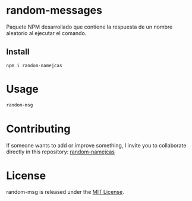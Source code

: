 # random-messages

Paquete NPM desarrollado que contiene la respuesta de un nombre aleatorio al ejecutar el comando.

## Install

```npm
npm i random-namejcas
```

# Usage

```bash
random-msg
```

# Contributing
If someone wants to add or improve something, I invite you to collaborate directly in this repository: [random-namejcas](https://github.com/JairoAtoche/random-names)

# License
random-msg is released under the [MIT License](https://opensource.org/licenses/MIT).